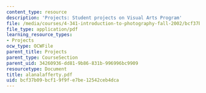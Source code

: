 ```yaml
---
content_type: resource
description: 'Projects: Student projects on Visual Arts Program'
file: /media/courses/4-341-introduction-to-photography-fall-2002/bcf37b09bcf19f9fe7be12542ceb4dca_alanalafferty.pdf
file_type: application/pdf
learning_resource_types:
- Projects
ocw_type: OCWFile
parent_title: Projects
parent_type: CourseSection
parent_uid: 34260936-dd81-9b86-831b-996996bc9909
resourcetype: Document
title: alanalafferty.pdf
uid: bcf37b09-bcf1-9f9f-e7be-12542ceb4dca
---
```

